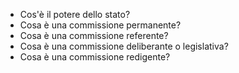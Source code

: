 * Cos'è il potere dello stato?
* Cosa è una commissione permanente?
* Cosa è una commissione referente?
* Cosa è una commissione deliberante o legislativa?
* Cosa è una commissione redigente?
